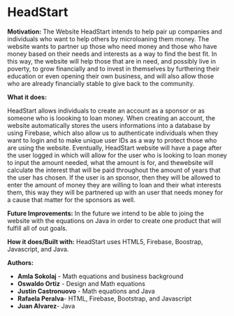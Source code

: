 # HeadStart

**Motivation:**
The Website HeadStart intends to help pair up companies and individuals who want to help others by microloaning them money. The website wants to 
partner up those who need money and those who have money based on their needs and interests as a way to find the best fit. In this way, the website will help those that are in need, and possibly live in poverty, to grow financially and to invest in themselves by furthering their education or even opening their own business, and will also allow those who are already financially stable to give back to the community.

**What it does:**

HeadStart allows individuals to create an account as a sponsor or as someone who is loooking to loan money. When creating an account, the website automatically 
stores the users informations into a database by using Firebase, which also allow us to authenticate individuals when they want to login and to make unique user IDs as a way to protect those who are using the website.
Eventually, HeadStart website will have a page after the user logged in which will allow for the user who is looking to loan money to input the amount needed, what the amount is for, and thewebsite will calculate the interest that will be paid throughout the amount of years that the user has chosen. If the user is an sponsor, then they will be allowed to enter the amount of money they are willing to loan and their what interests them, this way they will be partnered up with an user that needs money for a cause that matter for the sponsors as well. 

**Future Improvements:**
In the future we intend to be able to joing the website with the equations on Java in order to create one product that will fulfill all of out goals. 


**How it does/Built with:**
HeadStart uses HTML5, Firebase, Boostrap, Javascript, and Java.

**Authors:**

 - **Amla Sokolaj** - Math equations and business background
 - **Oswaldo Ortiz** - Design and Math equations
 - **Justin Castronuovo** - Math equations and Java
 - **Rafaela Peralva**- HTML, Firebase, Bootstrap, and Javascript
 - **Juan Alvarez**- Java


